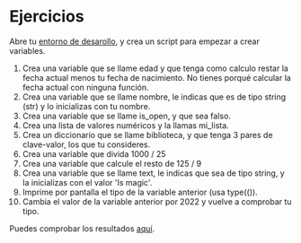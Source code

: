 # Ejercicios

Abre tu [entorno de desarollo](/1%20-%20Entorno%20de%20desarrollo/readme.md), y crea un script para empezar a crear variables.

1. Crea una variable que se llame edad y que tenga como calculo restar la fecha actual menos tu fecha de nacimiento. No tienes porqué calcular la fecha actual con ninguna función.
2. Crea una variable que se llame nombre, le indicas que es de tipo string (str) y lo inicializas con tu nombre.
3. Crea una variable que se llame is_open, y que sea falso.
4. Crea una lista de valores numéricos y la llamas mi_lista.
5. Crea un diccionario que se llame biblioteca, y que tenga 3 pares de clave-valor, los que tu consideres.
6. Crea una variable que divida 1000 / 25
7. Crea una variable que calcule el resto de 125 / 9
8. Crea una variable que se llame text, le indicas que sea de tipo string, y la inicializas con el valor 'Is magic'.
9. Imprime por pantalla el tipo de la variable anterior (usa type(()).
10. Cambia el valor de la variable anterior por 2022 y vuelve a comprobar tu tipo.

Puedes comprobar los resultados [aquí](/7%20-%20Variables/solucion_variables.py).